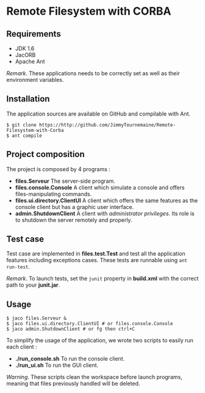 # Remote Filesystem with CORBA

## Requirements  
  
  - JDK 1.6
  - JacORB
  - Apache Ant
  
  *Remark*. These applications needs to be correctly set as well as their environment variables.
  
## Installation

The application sources are available on GitHub and compilable with Ant.
  
	$ git clone https://http://github.com/JimmyTournemaine/Remote-Filesystem-with-Corba
	$ ant compile
  
## Project composition
  
The project is composed by 4 programs :

  - **files.Serveur** The server-side program.
  - **files.console.Console** A client which simulate a console and offers files-manipulating commands. 
  - **files.ui.directory.ClientUI** A client which offers the same features as the console client but has a graphic user interface.
  - **admin.ShutdownClient** A client with *administrator privileges*. Its role is to shutdown the server remotely and properly.
  
## Test case
  
  Test case are implemented in **files.test.Test** and test all the application features including exceptions cases.
  These tests are runnable using `ant run-test`.
  
  *Remark*. To launch tests, set the `junit` property in **build.xml** with the correct path to your **junit.jar**.
  
## Usage
  
	$ jaco files.Serveur &
	$ jaco files.ui.directory.ClientUI # or files.console.Console
	$ jaco admin.ShutdownClient # or fg then ctrl+C
  
To simplify the usage of the application, we wrote two scripts to easily run each client :

- **./run_console.sh** To run the console client.
- **./run_ui.sh** To run the GUI client.
 
*Warning*. These scripts clean the workspace before launch programs, meaning that files previously handled will be deleted.

